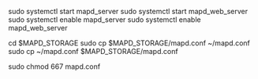 sudo systemctl start mapd_server
sudo systemctl start mapd_web_server
sudo systemctl enable mapd_server
sudo systemctl enable mapd_web_server

cd $MAPD_STORAGE 
sudo cp $MAPD_STORAGE/mapd.conf ~/mapd.conf
sudo cp ~/mapd.conf $MAPD_STORAGE/mapd.conf

sudo chmod 667 mapd.conf
